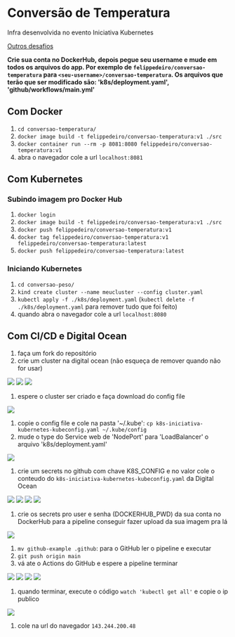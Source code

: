 # Conversão de Temperatura

Infra desenvolvida no evento Iniciativa Kubernetes

[Outros desafios](https://github.com/felippedesouza/iniciativa-kubernetes-2021-09)

**Crie sua conta no DockerHub, depois pegue seu username e mude em todos os arquivos do app. Por exemplo de `felippedeiro/conversao-temperatura` para `<seu-username>/conversao-temperatura`. Os arquivos que terão que ser modificado são: 'k8s/deployment.yaml', 'github/workflows/main.yml'**

## Com Docker

1. `cd conversao-temperatura/`
1. `docker image build -t felippedeiro/conversao-temperatura:v1 ./src`
1. `docker container run --rm -p 8081:8080 felippedeiro/conversao-temperatura:v1`
1. abra o navegador cole a url `localhost:8081`

## Com Kubernetes

### Subindo imagem pro Docker Hub

1. `docker login`
1. `docker image build -t felippedeiro/conversao-temperatura:v1 ./src`
1. `docker push felippedeiro/conversao-temperatura:v1`
1. `docker tag felippedeiro/conversao-temperatura:v1 felippedeiro/conversao-temperatura:latest`
1. `docker push felippedeiro/conversao-temperatura:latest`

### Iniciando Kubernetes

1. `cd conversao-peso/`
1. `kind create cluster --name meucluster --config cluster.yaml`
1. `kubectl apply -f ./k8s/deployment.yaml` (`kubectl delete -f ./k8s/deployment.yaml` para remover tudo que foi feito)
1. quando abra o navegador cole a url `localhost:8080`

## Com CI/CD e Digital Ocean

1. faça um fork do repositório
1. crie um cluster na digital ocean (não esqueça de remover quando não for usar)

![](./img/img-1.png)
![](./img/img-2.png)
![](./img/img-3.png)

1. espere o cluster ser criado e faça download do config file

![](./img/img-4.png)

1. copie o config file e cole na pasta '~/.kube': `cp k8s-iniciativa-kubernetes-kubeconfig.yaml ~/.kube/config`
1. mude o type do Service web de 'NodePort' para 'LoadBalancer' o arquivo 'k8s/deployment.yaml'

![](./img/img-9.png)

1. crie um secrets no github com chave K8S_CONFIG e no valor cole o conteudo do `k8s-iniciativa-kubernetes-kubeconfig.yaml` da Digital Ocean

![](./img/img-10.png)
![](./img/img-11.png)
![](./img/img-12.png)
![](./img/img-13.png)

1. crie os secrets pro user e senha (DOCKERHUB_PWD) da sua conta no DockerHub para a pipeline conseguir fazer upload da sua imagem pra lá

![](./img/img-14.png)

1. `mv github-example .github`: para o GitHub ler o pipeline e executar
1. `git push origin main`
1. vá ate o Actions do GitHub e espere a pipeline terminar

![](./img/img-15.png)
![](./img/img-16.png)
![](./img/img-17.png)
![](./img/img-18.png)

1. quando terminar, execute o código `watch 'kubectl get all'` e copie o ip publico

![](./img/img-19.png)

1. cole na url do navegador `143.244.200.48`
